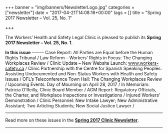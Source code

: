 +++
banner = "img/banners/NewsletterLogo.jpg"
categories = ["newsletter"]
date = "2017-04-21T14:08:16+00:00"
tags = []
title = "Spring 2017 Newsletter – Vol. 25, No. 1"

+++


The Workers’ Health and Safety Legal Clinic is pleased to publish its **Spring 2017 Newsletter – Vol. 25, No. 1**.


**In this issue** ------ Case Report: All Parties are Equal before the Human Rights Tribunal / Law Reform – Workers’ Rights in Focus: The Changing Workplaces Review / Clinic Update – New Website Launch: www.workers-safety.ca / Clinic Partnership with the Centre for Spanish Speaking Peoples: Assisting Undocumented and Non-Status Workers with Health and Safety Issues / OFL’s Teleconference Town Hall: The Changing Workplaces Review / Upcoming Events: Day of Mourning on April 28, 2017 / In Memoriam: Patricia O’Reilly, Clinic Board Member / AGM Report: Regulatory Officials, the Charter, and Workplace Inspections or Investigations / Injured Workers’ Demonstration / Clinic Personnel: New Intake Lawyer; New Administrative Assistant; Two Articling Students; New Social Justice Lawyer /

-------


Read more on these issues in the **[Spring 2017 Clinic Newsletter](https://s3.amazonaws.com/newsletter.workers-safety.ca/newsletters/Clinic+Newsletters/2010-present/Vol+25%2C+No+1%2C+Spring+2017/WHSLCnewsletter-Spring+2017-Vol+25+No+1.pdf)**.

------